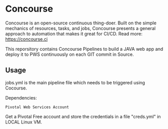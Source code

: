 # Concourse

Concourse is an open-source continuous thing-doer. Built on the simple mechanics of resources, tasks, and jobs, Concourse presents a general approach to automation that makes it great for CI/CD.
Read more: https://concourse.ci

This reporsitory contains Concourse Pipelines to build a JAVA web app and deploy it to PWS continuously on each GIT commit in Source.

## Usage

jobs.yml is the main pipeline file which needs to be triggered using Cocourse.

Dependencies:

```
Pivotal Web Services Account
```

Get a Pivotal Free account and store the credentials in a file "creds.yml" in LOCAL Linux VM.

